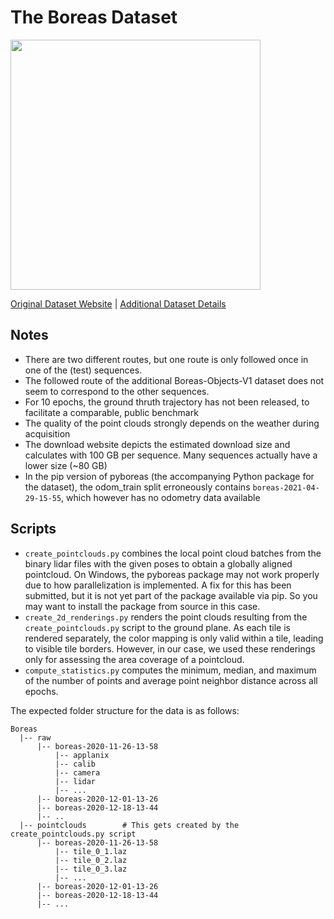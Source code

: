 # The Boreas Dataset

<img src=./../../images/Boreas.png width="400"/>

[Original Dataset Website](https://www.boreas.utias.utoronto.ca) | [Additional Dataset Details](https://hpicgs.github.io/multi-temporal-point-cloud-datasets-survey/details/Boreas)


## Notes
  - There are two different routes, but one route is only followed once in one of the (test) sequences.
  - The followed route of the additional Boreas-Objects-V1 dataset does not seem to correspond to the other sequences. 
  - For 10 epochs, the ground thruth trajectory has not been released, to facilitate a comparable, public benchmark
  - The quality of the point clouds strongly depends on the weather during acquisition
  - The download website depicts the estimated download size and calculates with 100 GB per sequence. Many sequences actually have a lower size (~80 GB)
  - In the pip version of pyboreas (the accompanying Python package for the dataset), the odom_train split erroneously contains `boreas-2021-04-29-15-55`, which however has no odometry data available


## Scripts
* `create_pointclouds.py` combines the local point cloud batches from the binary lidar files with the given poses to obtain a globally aligned pointcloud. On Windows, the pyboreas package may not work properly due to how parallelization is implemented. A fix for this has been submitted, but it is not yet part of the package available via pip. So you may want to install the package from source in this case.
* `create_2d_renderings.py` renders the point clouds resulting from the `create_pointclouds.py` script to the ground plane. As each tile is rendered separately, the color mapping is only valid within a tile, leading to visible tile borders. However, in our case, we used these renderings only for assessing the area coverage of a pointcloud.
* `compute_statistics.py` computes the minimum, median, and maximum of the number of points and average point neighbor distance across all epochs.

The expected folder structure for the data is as follows:
```
Boreas
  |-- raw
      |-- boreas-2020-11-26-13-58
          |-- applanix
          |-- calib
          |-- camera
          |-- lidar
          |-- ...
      |-- boreas-2020-12-01-13-26
      |-- boreas-2020-12-18-13-44
      |-- ..
  |-- pointclouds        # This gets created by the create_pointclouds.py script
      |-- boreas-2020-11-26-13-58
          |-- tile_0_1.laz
          |-- tile_0_2.laz
          |-- tile_0_3.laz
          |-- ...
      |-- boreas-2020-12-01-13-26
      |-- boreas-2020-12-18-13-44
      |-- ...
```